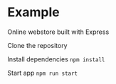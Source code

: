 # Example
Online webstore built with  Express

Clone the repository

Install dependencies
```npm install```

Start app
```npm run start```
